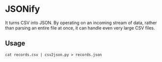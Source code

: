 # JSONify

It turns CSV into JSON. By operating on an incoming stream of data, rather than parsing an entire file at once, it can handle even very large CSV files.

## Usage

```
cat records.csv | csv2json.py > records.json
```
